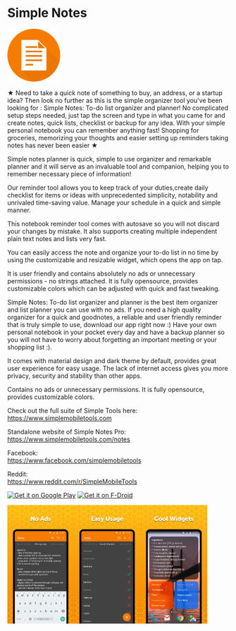 # Simple Notes
<img alt="Logo" src="graphics/icon.png" width="120" />

★ Need to take a quick note of something to buy, an address, or a startup idea? Then look no further as this is the simple organizer tool you\'ve been looking for : Simple Notes: To-do list organizer and planner! No complicated setup steps needed, just tap the screen and type in what you came for and create notes, quick lists, checklist or backup for any idea. With your simple personal notebook you can remember anything fast! Shopping for groceries, memorizing your thoughts and easier setting up reminders taking notes has never been easier ★

Simple notes planner is quick, simple to use organizer and remarkable planner and it will serve as an invaluable tool and companion, helping you to remember necessary piece of information!

Our reminder tool allows you to keep track of your duties,create daily checklist for items or ideas with unprecedented simplicity, notability and unrivaled time-saving value. Manage your schedule in a quick and simple manner.

This notebook reminder tool comes with autosave so you will not discard your changes by mistake. It also supports creating multiple independent plain text notes and lists very fast.

You can easily access the note and organize your to-do list in no time by using the customizable and resizable widget, which opens the app on tap.

It is user friendly and contains absolutely no ads or unnecessary permissions - no strings attached. It is fully opensource, provides customizable colors which can be adjusted with quick and fast tweaking.

Simple Notes: To-do list organizer and planner is the best item organizer and list planner you can use with no ads. If you need a high quality organizer for a quick and goodnotes, a reliable and user friendly reminder that is truly simple to use, download our app right now :) Have your own personal notebook in your pocket every day and have a backup planner so you will not have to worry about forgetting an important meeting or your shopping list :).

It comes with material design and dark theme by default, provides great user experience for easy usage. The lack of internet access gives you more privacy, security and stability than other apps.

Contains no ads or unnecessary permissions. It is fully opensource, provides customizable colors.

Check out the full suite of Simple Tools here:  
https://www.simplemobiletools.com

Standalone website of Simple Notes Pro:  
https://www.simplemobiletools.com/notes

Facebook:  
https://www.facebook.com/simplemobiletools

Reddit:  
https://www.reddit.com/r/SimpleMobileTools

<a href='https://play.google.com/store/apps/details?id=com.simplemobiletools.notes.pro'><img src='https://simplemobiletools.com/images/button-google-play.svg' alt='Get it on Google Play' height=45/></a>
<a href='https://f-droid.org/packages/com.simplemobiletools.notes.pro'><img src='https://simplemobiletools.com/images/button-f-droid.png' alt='Get it on F-Droid' height=45 ></a>

<div style="display:flex;">
<img alt="App image" src="fastlane/metadata/android/en-GB/images/phoneScreenshots/1_en-GB.jpeg" width="30%">
<img alt="App image" src="fastlane/metadata/android/en-GB/images/phoneScreenshots/2_en-GB.jpeg" width="30%">
<img alt="App image" src="fastlane/metadata/android/en-GB/images/phoneScreenshots/3_en-GB.jpeg" width="30%">
</div>
